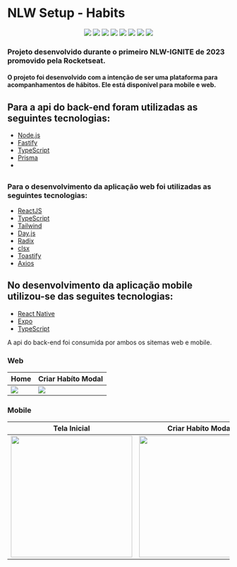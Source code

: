 #   NLW Setup - Habits 

<p align="center">
<img src="https://img.shields.io/badge/React-20232A?style=for-the-badge&logo=react&logoColor=61DAFB" />
  <img src="https://img.shields.io/badge/node.js-6DA55F?style=for-the-badge&logo=node.js&logoColor=white" />
  <img src="https://img.shields.io/badge/fastify-%23000000.svg?style=for-the-badge&logo=fastify&logoColor=white" />
  <img src="https://img.shields.io/badge/Tailwind_CSS-38B2AC?style=for-the-badge&logo=tailwind-css&logoColor=white" />
  <img src="https://img.shields.io/badge/Prisma-3982CE?style=for-the-badge&logo=Prisma&logoColor=white" />
  <img src="https://img.shields.io/badge/typescript-%23007ACC.svg?style=for-the-badge&logo=typescript&logoColor=white" />
  <img src="https://img.shields.io/badge/vite-%23646CFF.svg?style=for-the-badge&logo=vite&logoColor=white" />
  <img src="https://img.shields.io/badge/sqlite-%2307405e.svg?style=for-the-badge&logo=sqlite&logoColor=white" />
 </p>
 
  ### Projeto desenvolvido durante o primeiro NLW-IGNITE de 2023 promovido pela Rocketseat.

  #### O projeto foi desenvolvido com a intenção de ser uma plataforma para acompanhamentos de hábitos. Ele está disponível para mobile e web.

  ## Para a api do back-end foram utilizadas as seguintes tecnologias:
- [Node.js](https://nodejs.org/en/)
- [Fastify](https://www.fastify.io/)
- [TypeScript](https://www.typescriptlang.org/)
- [Prisma](https://prisma.io/)
- 
##

  ### Para o desenvolvimento da aplicação web foi utilizadas as seguintes tecnologias:

- [ReactJS](https://reactjs.org/)
- [TypeScript](https://www.typescriptlang.org/)
- [Tailwind](https://tailwindcss.com/)
- [Day.js](https://day.js.org/)
- [Radix](https://www.radix-ui.com/)
- [clsx](https://www.npmjs.com/package/clsx)
- [Toastify](https://fkhadra.github.io/react-toastify/introduction)
- [Axios](https://axios-http.com/ptbr/docs/intro)

## No desenvolvimento da aplicação mobile utilizou-se das seguites tecnologias:

- [React Native](https://reactnative.dev/)
- [Expo](https://expo.dev/)
- [TypeScript](https://www.typescriptlang.org/)

A api do back-end foi consumida por ambos os sitemas web e mobile.

### Web

| Home                        | Criar Habíto Modal          |
| --------------------------- | --------------------------- |
| <img src="https://user-images.githubusercontent.com/72866245/214185216-288381d7-ab8c-44ab-bfd8-dcafb48aba4c.png" /> | <img src="https://user-images.githubusercontent.com/72866245/214185223-435f6ef1-f17d-4b7f-8e86-24a2bbeac84a.png" /> |

### Mobile

| Tela Inicial                | Criar Habíto Modal          |
| --------------------------- | --------------------------- |
| <img src="https://user-images.githubusercontent.com/72866245/214185219-840521c2-91cc-45b8-bb2f-f5ec17094228.png" width='275px'/> | <img src="https://user-images.githubusercontent.com/72866245/214185226-a40f4f1a-9440-4344-8e22-916c28dbfa89.png" width='275px'/> |


